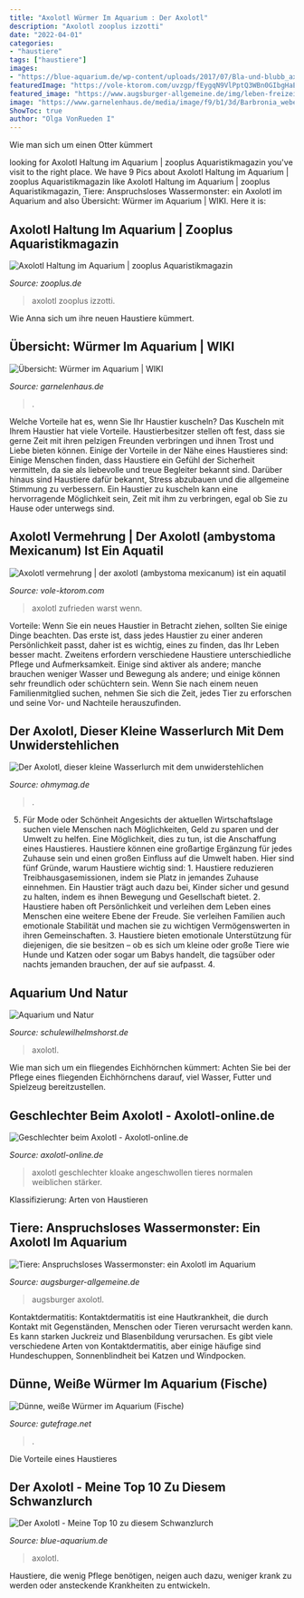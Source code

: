 ```yaml
---
title: "Axolotl Würmer Im Aquarium : Der Axolotl"
description: "Axolotl zooplus izzotti"
date: "2022-04-01"
categories:
- "haustiere"
tags: ["haustiere"]
images:
- "https://blue-aquarium.de/wp-content/uploads/2017/07/Bla-und-blubb_axolotl_amphibien_Aquarium-1024x768.jpg"
featuredImage: "https://vole-ktorom.com/uvzgp/fEygqN9VlPptQ3WBn0GIbgHaEQ.jpg"
featured_image: "https://www.augsburger-allgemeine.de/img/leben-freizeit/crop36990192/0276421801-cv16_9-w1200/Sein-eigenwilliges-Aussehen-verdankt-der-Axolotl-einer-Besonderheit-Er-bleibt-sein-Leben-lang-eine-Larve.jpg"
image: "https://www.garnelenhaus.de/media/image/f9/b1/3d/Barbronia_weberi_Ruesselegel_Asiatischer_Egel_600x600-2x.jpg"
ShowToc: true
author: "Olga VonRueden I"
---
```



Wie man sich um einen Otter kümmert

	

		
looking for Axolotl Haltung im Aquarium | zooplus Aquaristikmagazin you've visit to the right place. We have 9 Pics about Axolotl Haltung im Aquarium | zooplus Aquaristikmagazin like Axolotl Haltung im Aquarium | zooplus Aquaristikmagazin, Tiere: Anspruchsloses Wassermonster: ein Axolotl im Aquarium and also Übersicht: Würmer im Aquarium | WIKI. Here it is:
		
    
## Axolotl Haltung Im Aquarium | Zooplus Aquaristikmagazin

<img loading=lazy src="https://www.zooplus.de/magazin/wp-content/uploads/2017/06/rosarot-axolotl-500x333.jpeg" onerror="this.onerror=null;this.src='https://tse2.mm.bing.net/th?id=OIP.-PXbn6HgMIT9I4UIS4NZTAHaE7&amp;pid=15.1';" alt="Axolotl Haltung im Aquarium | zooplus Aquaristikmagazin">

_Source: zooplus.de_

>axolotl zooplus izzotti. 

	

Wie Anna sich um ihre neuen Haustiere kümmert.

    
## Übersicht: Würmer Im Aquarium | WIKI

<img loading=lazy src="https://www.garnelenhaus.de/media/image/f9/b1/3d/Barbronia_weberi_Ruesselegel_Asiatischer_Egel_600x600-2x.jpg" onerror="this.onerror=null;this.src='https://tse2.mm.bing.net/th?id=OIP.59Wl9KUpopF-tajBjeEuVgHaFj&amp;pid=15.1';" alt="Übersicht: Würmer im Aquarium | WIKI">

_Source: garnelenhaus.de_

>. 

	

Welche Vorteile hat es, wenn Sie Ihr Haustier kuscheln?
Das Kuscheln mit Ihrem Haustier hat viele Vorteile. Haustierbesitzer stellen oft fest, dass sie gerne Zeit mit ihren pelzigen Freunden verbringen und ihnen Trost und Liebe bieten können. Einige der Vorteile in der Nähe eines Haustieres sind:
Einige Menschen finden, dass Haustiere ein Gefühl der Sicherheit vermitteln, da sie als liebevolle und treue Begleiter bekannt sind. Darüber hinaus sind Haustiere dafür bekannt, Stress abzubauen und die allgemeine Stimmung zu verbessern. Ein Haustier zu kuscheln kann eine hervorragende Möglichkeit sein, Zeit mit ihm zu verbringen, egal ob Sie zu Hause oder unterwegs sind.

    
## Axolotl Vermehrung | Der Axolotl (ambystoma Mexicanum) Ist Ein Aquatil

<img loading=lazy src="https://vole-ktorom.com/uvzgp/fEygqN9VlPptQ3WBn0GIbgHaEQ.jpg" onerror="this.onerror=null;this.src='https://tse4.mm.bing.net/th?id=OIP.bg9iN04keDHrRCURTK2RBwAAAA&amp;pid=15.1';" alt="Axolotl vermehrung | der axolotl (ambystoma mexicanum) ist ein aquatil">

_Source: vole-ktorom.com_

>axolotl zufrieden warst wenn. 

	

Vorteile:
Wenn Sie ein neues Haustier in Betracht ziehen, sollten Sie einige Dinge beachten. Das erste ist, dass jedes Haustier zu einer anderen Persönlichkeit passt, daher ist es wichtig, eines zu finden, das Ihr Leben besser macht. Zweitens erfordern verschiedene Haustiere unterschiedliche Pflege und Aufmerksamkeit. Einige sind aktiver als andere; manche brauchen weniger Wasser und Bewegung als andere; und einige können sehr freundlich oder schüchtern sein. Wenn Sie nach einem neuen Familienmitglied suchen, nehmen Sie sich die Zeit, jedes Tier zu erforschen und seine Vor- und Nachteile herauszufinden.

    
## Der Axolotl, Dieser Kleine Wasserlurch Mit Dem Unwiderstehlichen

<img loading=lazy src="https://img.ohmymag.de/article/1024/wasserlurch/der-axolotl-braucht-einen-relativ-grossen-lebensraum_ae52ff6ac9c2ee5318a7bfa1030d2cf8f1a0bdfc.jpg" onerror="this.onerror=null;this.src='https://tse4.mm.bing.net/th?id=OIP.kqQr9dnag9yS2VoeSQOu7QAAAA&amp;pid=15.1';" alt="Der Axolotl, dieser kleine Wasserlurch mit dem unwiderstehlichen">

_Source: ohmymag.de_

>. 

	

5. Für Mode oder Schönheit
Angesichts der aktuellen Wirtschaftslage suchen viele Menschen nach Möglichkeiten, Geld zu sparen und der Umwelt zu helfen. Eine Möglichkeit, dies zu tun, ist die Anschaffung eines Haustieres. Haustiere können eine großartige Ergänzung für jedes Zuhause sein und einen großen Einfluss auf die Umwelt haben. Hier sind fünf Gründe, warum Haustiere wichtig sind: 1. Haustiere reduzieren Treibhausgasemissionen, indem sie Platz in jemandes Zuhause einnehmen. Ein Haustier trägt auch dazu bei, Kinder sicher und gesund zu halten, indem es ihnen Bewegung und Gesellschaft bietet. 2. Haustiere haben oft Persönlichkeit und verleihen dem Leben eines Menschen eine weitere Ebene der Freude. Sie verleihen Familien auch emotionale Stabilität und machen sie zu wichtigen Vermögenswerten in ihren Gemeinschaften. 3. Haustiere bieten emotionale Unterstützung für diejenigen, die sie besitzen – ob es sich um kleine oder große Tiere wie Hunde und Katzen oder sogar um Babys handelt, die tagsüber oder nachts jemanden brauchen, der auf sie aufpasst. 4.

    
## Aquarium Und Natur

<img loading=lazy src="http://www.schulewilhelmshorst.de/images/p042_1_05.jpg" onerror="this.onerror=null;this.src='https://tse3.mm.bing.net/th?id=OIP.LvUROVgVHeenFaUAa6su1gAAAA&amp;pid=15.1';" alt="Aquarium und Natur">

_Source: schulewilhelmshorst.de_

>axolotl. 

	

Wie man sich um ein fliegendes Eichhörnchen kümmert: Achten Sie bei der Pflege eines fliegenden Eichhörnchens darauf, viel Wasser, Futter und Spielzeug bereitzustellen.

    
## Geschlechter Beim Axolotl - Axolotl-online.de

<img loading=lazy src="https://www.axolotl-online.de/wp-content/uploads/2020/07/a_web_Geschwollene_Damenkloake-405x270.jpg" onerror="this.onerror=null;this.src='https://tse3.mm.bing.net/th?id=OIP.zf4J8g9aZqzy_q25JmMCUgAAAA&amp;pid=15.1';" alt="Geschlechter beim Axolotl - Axolotl-online.de">

_Source: axolotl-online.de_

>axolotl geschlechter kloake angeschwollen tieres normalen weiblichen stärker. 

	

Klassifizierung: Arten von Haustieren

    
## Tiere: Anspruchsloses Wassermonster: Ein Axolotl Im Aquarium

<img loading=lazy src="https://www.augsburger-allgemeine.de/img/leben-freizeit/crop36990192/0276421801-cv16_9-w1200/Sein-eigenwilliges-Aussehen-verdankt-der-Axolotl-einer-Besonderheit-Er-bleibt-sein-Leben-lang-eine-Larve.jpg" onerror="this.onerror=null;this.src='https://tse4.mm.bing.net/th?id=OIP.9fXUO3oSimXEIWen4kPD5QHaEK&amp;pid=15.1';" alt="Tiere: Anspruchsloses Wassermonster: ein Axolotl im Aquarium">

_Source: augsburger-allgemeine.de_

>augsburger axolotl. 

	

Kontaktdermatitis:
Kontaktdermatitis ist eine Hautkrankheit, die durch Kontakt mit Gegenständen, Menschen oder Tieren verursacht werden kann. Es kann starken Juckreiz und Blasenbildung verursachen. Es gibt viele verschiedene Arten von Kontaktdermatitis, aber einige häufige sind Hundeschuppen, Sonnenblindheit bei Katzen und Windpocken.

    
## Dünne, Weiße Würmer Im Aquarium (Fische)

<img loading=lazy src="https://images.gutefrage.net/media/fragen/bilder/duenne-weisse-wuermer-im-aquarium-/0_original.jpg?v=1412887037000" onerror="this.onerror=null;this.src='https://tse3.mm.bing.net/th?id=OIP.sZu2R0PqgYp5xa3CIecnmgHaJ4&amp;pid=15.1';" alt="Dünne, weiße Würmer im Aquarium (Fische)">

_Source: gutefrage.net_

>. 

	

Die Vorteile eines Haustieres

    
## Der Axolotl - Meine Top 10 Zu Diesem Schwanzlurch

<img loading=lazy src="https://blue-aquarium.de/wp-content/uploads/2017/07/Bla-und-blubb_axolotl_amphibien_Aquarium-1024x768.jpg" onerror="this.onerror=null;this.src='https://tse1.mm.bing.net/th?id=OIP.s7nk37MvEmSX-dWhAE8cOgHaFj&amp;pid=15.1';" alt="Der Axolotl - Meine Top 10 zu diesem Schwanzlurch">

_Source: blue-aquarium.de_

>axolotl. 

	

Haustiere, die wenig Pflege benötigen, neigen auch dazu, weniger krank zu werden oder ansteckende Krankheiten zu entwickeln.

